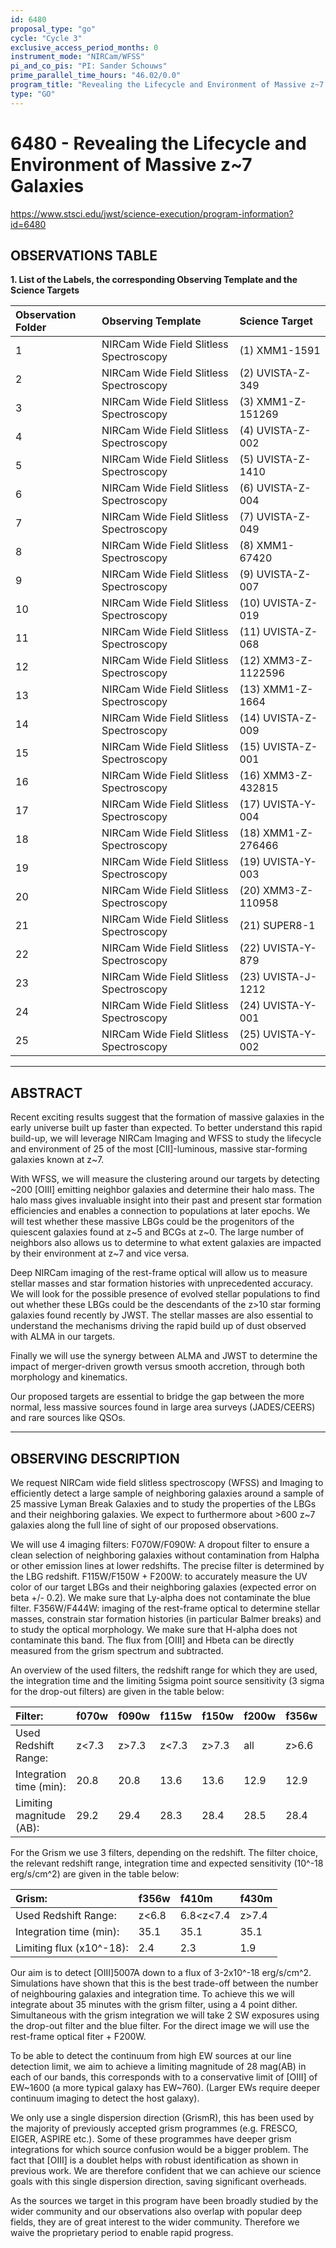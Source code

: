 ```yaml
---
id: 6480
proposal_type: "go"
cycle: "Cycle 3"
exclusive_access_period_months: 0
instrument_mode: "NIRCam/WFSS"
pi_and_co_pis: "PI: Sander Schouws"
prime_parallel_time_hours: "46.02/0.0"
program_title: "Revealing the Lifecycle and Environment of Massive z~7 Galaxies"
type: "GO"
---
```

# 6480 - Revealing the Lifecycle and Environment of Massive z~7 Galaxies
https://www.stsci.edu/jwst/science-execution/program-information?id=6480
## OBSERVATIONS TABLE
**1. List of the Labels, the corresponding Observing Template and the Science Targets**

| Observation Folder | Observing Template               | Science Target       |
| :----------------- | :------------------------------- | :------------------- |
| 1                  | NIRCam Wide Field Slitless Spectroscopy | (1) XMM1-1591        |
| 2                  | NIRCam Wide Field Slitless Spectroscopy | (2) UVISTA-Z-349     |
| 3                  | NIRCam Wide Field Slitless Spectroscopy | (3) XMM1-Z-151269    |
| 4                  | NIRCam Wide Field Slitless Spectroscopy | (4) UVISTA-Z-002     |
| 5                  | NIRCam Wide Field Slitless Spectroscopy | (5) UVISTA-Z-1410    |
| 6                  | NIRCam Wide Field Slitless Spectroscopy | (6) UVISTA-Z-004     |
| 7                  | NIRCam Wide Field Slitless Spectroscopy | (7) UVISTA-Z-049     |
| 8                  | NIRCam Wide Field Slitless Spectroscopy | (8) XMM1-67420       |
| 9                  | NIRCam Wide Field Slitless Spectroscopy | (9) UVISTA-Z-007     |
| 10                 | NIRCam Wide Field Slitless Spectroscopy | (10) UVISTA-Z-019    |
| 11                 | NIRCam Wide Field Slitless Spectroscopy | (11) UVISTA-Z-068    |
| 12                 | NIRCam Wide Field Slitless Spectroscopy | (12) XMM3-Z-1122596  |
| 13                 | NIRCam Wide Field Slitless Spectroscopy | (13) XMM1-Z-1664     |
| 14                 | NIRCam Wide Field Slitless Spectroscopy | (14) UVISTA-Z-009    |
| 15                 | NIRCam Wide Field Slitless Spectroscopy | (15) UVISTA-Z-001    |
| 16                 | NIRCam Wide Field Slitless Spectroscopy | (16) XMM3-Z-432815   |
| 17                 | NIRCam Wide Field Slitless Spectroscopy | (17) UVISTA-Y-004    |
| 18                 | NIRCam Wide Field Slitless Spectroscopy | (18) XMM1-Z-276466   |
| 19                 | NIRCam Wide Field Slitless Spectroscopy | (19) UVISTA-Y-003    |
| 20                 | NIRCam Wide Field Slitless Spectroscopy | (20) XMM3-Z-110958   |
| 21                 | NIRCam Wide Field Slitless Spectroscopy | (21) SUPER8-1        |
| 22                 | NIRCam Wide Field Slitless Spectroscopy | (22) UVISTA-Y-879    |
| 23                 | NIRCam Wide Field Slitless Spectroscopy | (23) UVISTA-J-1212   |
| 24                 | NIRCam Wide Field Slitless Spectroscopy | (24) UVISTA-Y-001    |
| 25                 | NIRCam Wide Field Slitless Spectroscopy | (25) UVISTA-Y-002    |

---

## ABSTRACT

Recent exciting results suggest that the formation of massive galaxies in the early universe built up faster than expected. To better understand this rapid build-up, we will leverage NIRCam Imaging and WFSS to study the lifecycle and environment of 25 of the most [CII]-luminous, massive star-forming galaxies known at z~7.

With WFSS, we will measure the clustering around our targets by detecting ~200 [OIII] emitting neighbor galaxies and determine their halo mass. The halo mass gives invaluable insight into their past and present star formation efficiencies and enables a connection to populations at later epochs. We will test whether these massive LBGs could be the progenitors of the quiescent galaxies found at z~5 and BCGs at z~0. The large number of neighbors also allows us to determine to what extent galaxies are impacted by their environment at z~7 and vice versa.

Deep NIRCam imaging of the rest-frame optical will allow us to measure stellar masses and star formation histories with unprecedented accuracy. We will look for the possible presence of evolved stellar populations to find out whether these LBGs could be the descendants of the z>10 star forming galaxies found recently by JWST. The stellar masses are also essential to understand the mechanisms driving the rapid build up of dust observed with ALMA in our targets.

Finally we will use the synergy between ALMA and JWST to determine the impact of merger-driven growth versus smooth accretion, through both morphology and kinematics.

Our proposed targets are essential to bridge the gap between the more normal, less massive sources found in large area surveys (JADES/CEERS) and rare sources like QSOs.

---

## OBSERVING DESCRIPTION

We request NIRCam wide field slitless spectroscopy (WFSS) and Imaging to efficiently detect a large sample of neighboring galaxies around a sample of 25 massive Lyman Break Galaxies and to study the properties of the LBGs and their neighboring galaxies. We expect to furthermore about >600 z~7 galaxies along the full line of sight of our proposed observations.

We will use 4 imaging filters:
F070W/F090W: A dropout filter to ensure a clean selection of neighboring galaxies without contamination from Halpha or other emission lines at lower redshifts. The precise filter is determined by the LBG redshift.
F115W/F150W + F200W: to accurately measure the UV color of our target LBGs and their neighboring galaxies (expected error on beta +/- 0.2). We make sure that Ly-alpha does not contaminate the blue filter.
F356W/F444W: imaging of the rest-frame optical to determine stellar masses, constrain star formation histories (in particular Balmer breaks) and to study the optical morphology. We make sure that H-alpha does not contaminate this band. The flux from [OIII] and Hbeta can be directly measured from the grism spectrum and subtracted.

An overview of the used filters, the redshift range for which they are used, the integration time and the limiting 5sigma point source sensitivity (3 sigma for the drop-out filters) are given in the table below:

| Filter:                     | f070w | f090w | f115w | f150w | f200w | f356w | f444w |
| :-------------------------- | :---- | :---- | :---- | :---- | :---- | :---- | :---- |
| Used Redshift Range:        | z<7.3 | z>7.3 | z<7.3 | z>7.3 | all   | z>6.6 | z<6.6 |
| Integration time (min):     | 20.8  | 20.8  | 13.6  | 13.6  | 12.9  | 12.9  | 12.9  |
| Limiting magnitude (AB):    | 29.2  | 29.4  | 28.3  | 28.4  | 28.5  | 28.4  | 28.0  |

For the Grism we use 3 filters, depending on the redshift. The filter choice, the relevant redshift range, integration time and expected sensitivity (10^-18 erg/s/cm^2) are given in the table below:

| Grism:                    | f356w | f410m | f430m |
| :------------------------ | :---- | :---- | :---- |
| Used Redshift Range:      | z<6.8 | 6.8<z<7.4 | z>7.4 |
| Integration time (min):   | 35.1  | 35.1    | 35.1  |
| Limiting flux (x10^-18): | 2.4   | 2.3     | 1.9   |

Our aim is to detect [OIII]5007A down to a flux of 3-2x10^-18 erg/s/cm^2. Simulations have shown that this is the best trade-off between the number of neighbouring galaxies and integration time. To achieve this we will integrate about 35 minutes with the grism filter, using a 4 point dither. Simultaneous with the grism integration we will take 2 SW exposures using the drop-out filter and the blue filter. For the direct image we will use the rest-frame optical fiter + F200W.

To be able to detect the continuum from high EW sources at our line detection limit, we aim to achieve a limiting magnitude of 28 mag(AB) in each of our bands, this corresponds with to a conservative limit of [OIII] of EW~1600 (a more typical galaxy has EW~760). (Larger EWs require deeper continuum imaging to detect the host galaxy).

We only use a single dispersion direction (GrismR), this has been used by the majority of previously accepted grism programmes (e.g. FRESCO, EIGER, ASPIRE etc.). Some of these programmes have deeper grism integrations for which source confusion would be a bigger problem. The fact that [OIII] is a doublet helps with robust identification as shown in previous work. We are therefore confident that we can achieve our science goals with this single dispersion direction, saving significant overheads.

As the sources we target in this program have been broadly studied by the wider community and our observations also overlap with popular deep fields, they are of great interest to the wider community. Therefore we waive the proprietary period to enable rapid progress.
